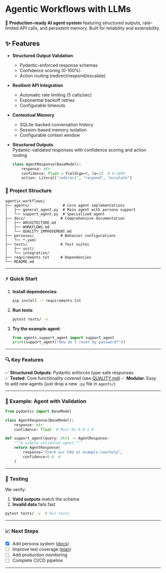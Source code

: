 # Agentic Workflows with LLMs

🚀 **Production-ready AI agent system** featuring structured outputs, rate-limited API calls, and persistent memory. Built for reliability and extensibility.

## ✨ Features

- **Structured Output Validation**
  - Pydantic-enforced response schemas
  - Confidence scoring (0-100%)
  - Action routing (redirect/respond/escalate)

- **Resilient API Integration**
  - Automatic rate limiting (5 calls/sec)
  - Exponential backoff retries
  - Configurable timeouts

- **Contextual Memory**
  - SQLite-backed conversation history
  - Session-based memory isolation
  - Configurable context window

- **Structured Outputs**  
  Pydantic-validated responses with confidence scoring and action routing
  ```python
  class AgentResponse(BaseModel):
      response: str
      confidence: float = Field(ge=0, le=1)  # 0-100%
      action: Literal["redirect", "respond", "escalate"] 

### **📂 Project Structure**
```
agentic-workflows/
├── agents/               # Core agent implementations
│   ├── general_agent.py  # Main agent with persona support
│   └── support_agent.py  # Specialized agent
├── docs/                # Comprehensive documentation
│   ├── ARCHITECTURE.md
│   ├── WORKFLOWS.md
│   └── QUALITY_IMPROVEMENT.md
├── personas/            # Behavior configurations
│   └── *.yaml
├── tests/               # Test suites
│   ├── unit/
│   └── integration/
├── requirements.txt     # Dependencies
└── README.md            
```

---



### **⚡ Quick Start**  
1. **Install dependencies**:  
   ```bash
   pip install -r requirements.txt
   ```
2. **Run tests**:  
   ```bash
   pytest tests/ -v
   ```
3. **Try the example agent**:  
   ```python
   from agents.support_agent import support_agent
   print(support_agent("How do I reset my password?"))
   ```

---

### **🔍 Key Features**  
✅ **Structured Outputs**: Pydantic enforces type-safe responses  
✅ **Tested**: Core functionality covered (see [QUALITY.md](docs/QUALITY_IMPROVEMENT.md))
✅ **Modular**: Easy to add new agents (just drop a new `.py` file in `agents/`)  

---

### **📌 Example: Agent with Validation**  
```python
from pydantic import BaseModel

class AgentResponse(BaseModel):
    response: str
    confidence: float  # Must be 0.0-1.0

def support_agent(query: str) -> AgentResponse:
    """A simple validated agent."""
    return AgentResponse(
        response="Check our FAQ at example.com/help",
        confidence=0.8  # 
    )
```

---

### **🧪 Testing**  
We verify:  
1. **Valid outputs** match the schema  
2. **Invalid data** fails fast  
```bash
pytest tests/ -v  # Run tests
```

---

### **📈 Next Steps**  
- [x] Add persona system ([docs](docs/PERSONAS.md))
- [ ] Improve test coverage ([plan](docs/QUALITY_IMPROVEMENT.md))
- [ ] Add production monitoring
- [ ] Complete CI/CD pipeline

---



